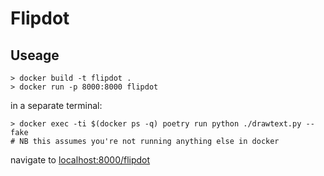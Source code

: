 # Flipdot

## Useage

```
> docker build -t flipdot .
> docker run -p 8000:8000 flipdot
```

in a separate terminal:
```
> docker exec -ti $(docker ps -q) poetry run python ./drawtext.py --fake 
# NB this assumes you're not running anything else in docker
```

navigate to [localhost:8000/flipdot](http://localhost:8000/flipdot)
